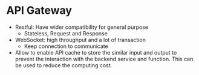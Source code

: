# API Gateway
* Restful: Have wider compatibility for general purpose
    * Stateless, Request and Response
* WebSocket: high throughput and a lot of transaction
  * Keep connection to communicate
* Allow to enable API cache to store the similar input and output to prevent the interaction with the backend service and function. This can be used to reduce the computing cost.